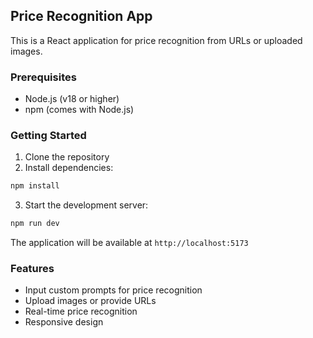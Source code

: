 ## Price Recognition App

This is a React application for price recognition from URLs or uploaded images.

### Prerequisites

- Node.js (v18 or higher)
- npm (comes with Node.js)

### Getting Started

1. Clone the repository
2. Install dependencies:
```bash
npm install
```
3. Start the development server:
```bash
npm run dev
```

The application will be available at `http://localhost:5173`

### Features

- Input custom prompts for price recognition
- Upload images or provide URLs
- Real-time price recognition
- Responsive design
